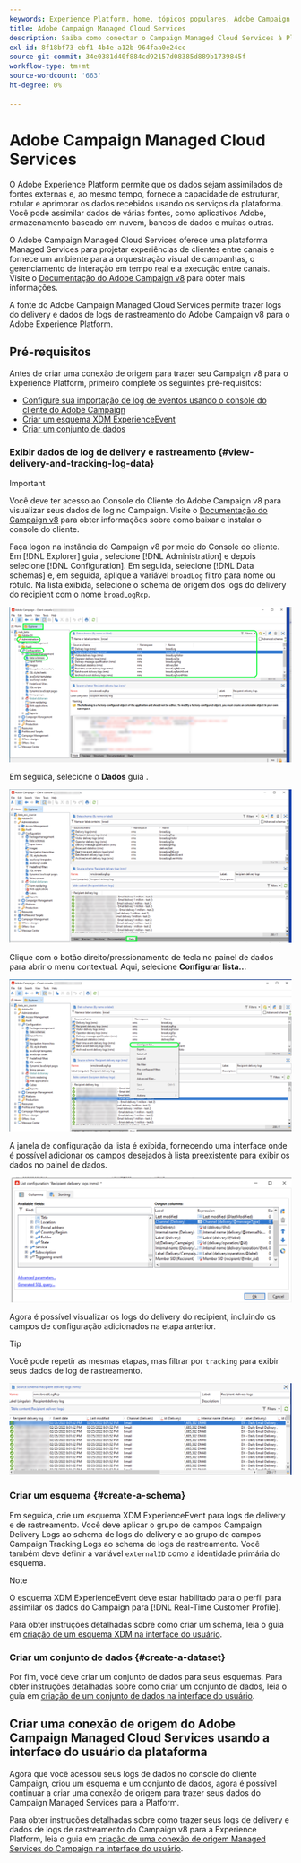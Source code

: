 ```yaml
---
keywords: Experience Platform, home, tópicos populares, Adobe Campaign Managed Cloud Services, campanha, serviços gerenciados de campanha
title: Adobe Campaign Managed Cloud Services
description: Saiba como conectar o Campaign Managed Cloud Services à Platform usando a interface do usuário
exl-id: 8f18bf73-ebf1-4b4e-a12b-964faa0e24cc
source-git-commit: 34e0381d40f884cd92157d08385d889b1739845f
workflow-type: tm+mt
source-wordcount: '663'
ht-degree: 0%

---
```


# Adobe Campaign Managed Cloud Services

O Adobe Experience Platform permite que os dados sejam assimilados de fontes externas e, ao mesmo tempo, fornece a capacidade de estruturar, rotular e aprimorar os dados recebidos usando os serviços da plataforma. Você pode assimilar dados de várias fontes, como aplicativos Adobe, armazenamento baseado em nuvem, bancos de dados e muitas outras.

O Adobe Campaign Managed Cloud Services oferece uma plataforma Managed Services para projetar experiências de clientes entre canais e fornece um ambiente para a orquestração visual de campanhas, o gerenciamento de interação em tempo real e a execução entre canais. Visite o [Documentação do Adobe Campaign v8](https://experienceleague.adobe.com/docs/campaign/campaign-v8/campaign-home.html?lang=en) para obter mais informações.

A fonte do Adobe Campaign Managed Cloud Services permite trazer logs do delivery e dados de logs de rastreamento do Adobe Campaign v8 para o Adobe Experience Platform.

## Pré-requisitos

Antes de criar uma conexão de origem para trazer seu Campaign v8 para o Experience Platform, primeiro complete os seguintes pré-requisitos:

* [Configure sua importação de log de eventos usando o console do cliente do Adobe Campaign](#view-delivery-and-tracking-log-data)
* [Criar um esquema XDM ExperienceEvent](#create-a-schema)
* [Criar um conjunto de dados](#create-a-dataset)

### Exibir dados de log de delivery e rastreamento {#view-delivery-and-tracking-log-data}

>[!IMPORTANT]
>
>Você deve ter acesso ao Console do Cliente do Adobe Campaign v8 para visualizar seus dados de log no Campaign. Visite o [Documentação do Campaign v8](https://experienceleague.adobe.com/docs/campaign/campaign-v8/deploy/connect.html?lang=en) para obter informações sobre como baixar e instalar o console do cliente.

Faça logon na instância do Campaign v8 por meio do Console do cliente. Em [!DNL Explorer] guia , selecione [!DNL Administration] e depois selecione [!DNL Configuration]. Em seguida, selecione [!DNL Data schemas] e, em seguida, aplique a variável `broadLog` filtro para nome ou rótulo. Na lista exibida, selecione o schema de origem dos logs do delivery do recipient com o nome `broadLogRcp`.

![O console do cliente Adobe Campaign v8 com a guia Explorer selecionada, os nós de schemas Administração, Configuração e Dados expandiram e a filtragem foi definida como &quot;ampla&quot;.](./images/campaign/explorer.png)

Em seguida, selecione o **Dados** guia .

![O console do cliente Adobe Campaign v8 com a guia de dados selecionada.](./images/campaign/data.png)

Clique com o botão direito/pressionamento de tecla no painel de dados para abrir o menu contextual. Aqui, selecione **Configurar lista...**

![O console do cliente Adobe Campaign v8 com o menu contextual aberto e a opção Configure list selecionada.](./images/campaign/configure.png)

A janela de configuração da lista é exibida, fornecendo uma interface onde é possível adicionar os campos desejados à lista preexistente para exibir os dados no painel de dados.

![Uma lista de configurações para logs de delivery de recipients que podem ser adicionadas para visualização.](./images/campaign/list-configuration.png)

Agora é possível visualizar os logs do delivery do recipient, incluindo os campos de configuração adicionados na etapa anterior.

>[!TIP]
>
>Você pode repetir as mesmas etapas, mas filtrar por `tracking` para exibir seus dados de log de rastreamento.

![Os logs do delivery do recipient são exibidos com informações sobre seu sobrenome modificado, canal de delivery, nome do delivery interno e rótulo.](./images/campaign/recipient-delivery-logs.png)

### Criar um esquema {#create-a-schema}

Em seguida, crie um esquema XDM ExperienceEvent para logs de delivery e de rastreamento. Você deve aplicar o grupo de campos Campaign Delivery Logs ao schema de logs do delivery e ao grupo de campos Campaign Tracking Logs ao schema de logs de rastreamento. Você também deve definir a variável `externalID` como a identidade primária do esquema.

>[!NOTE]
>
>O esquema XDM ExperienceEvent deve estar habilitado para o perfil para assimilar os dados do Campaign para [!DNL Real-Time Customer Profile].

Para obter instruções detalhadas sobre como criar um schema, leia o guia em [criação de um esquema XDM na interface do usuário](../../../xdm/tutorials/create-schema-ui.md).

### Criar um conjunto de dados {#create-a-dataset}

Por fim, você deve criar um conjunto de dados para seus esquemas. Para obter instruções detalhadas sobre como criar um conjunto de dados, leia o guia em [criação de um conjunto de dados na interface do usuário](../../../catalog/datasets/user-guide.md).

## Criar uma conexão de origem do Adobe Campaign Managed Cloud Services usando a interface do usuário da plataforma

Agora que você acessou seus logs de dados no console do cliente Campaign, criou um esquema e um conjunto de dados, agora é possível continuar a criar uma conexão de origem para trazer seus dados do Campaign Managed Services para a Platform.

Para obter instruções detalhadas sobre como trazer seus logs de delivery e dados de logs de rastreamento do Campaign v8 para a Experience Platform, leia o guia em [criação de uma conexão de origem Managed Services do Campaign na interface do usuário](../../tutorials/ui/create/adobe-applications/campaign.md).

